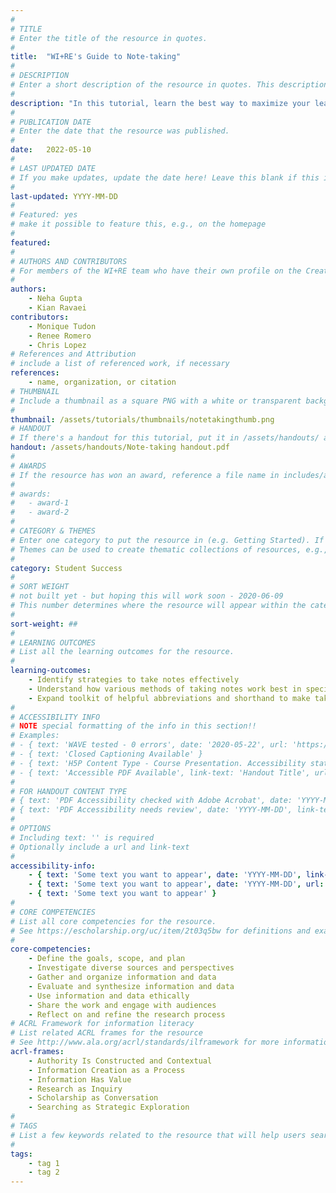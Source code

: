 ```yaml
---
#
# TITLE
# Enter the title of the resource in quotes.
#
title:  "WI+RE's Guide to Note-taking"
#
# DESCRIPTION
# Enter a short description of the resource in quotes. This description will appear on the list page as a preview, but not on the tutorial/workshop itself.
#
description: "In this tutorial, learn the best way to maximize your learning by taking notes that actually help you absorb and study new information!"
#
# PUBLICATION DATE
# Enter the date that the resource was published.
#
date:   2022-05-10
#
# LAST UPDATED DATE
# If you make updates, update the date here! Leave this blank if this is being published for the first time.
#
last-updated: YYYY-MM-DD
#
# Featured: yes
# make it possible to feature this, e.g., on the homepage
#
featured: 
#
# AUTHORS AND CONTRIBUTORS
# For members of the WI+RE team who have their own profile on the Creative Team page, enter the name as firstname-lastname (e.g. doug-worsham). For community partners who don't have their own profile on the WI+RE site, enter their name as Firstname Lastname (e.g. Gene Block). The names will appear in the order you enter them.
#
authors:
    - Neha Gupta
    - Kian Ravaei
contributors:
    - Monique Tudon
    - Renee Romero
    - Chris Lopez
# References and Attribution
# include a list of referenced work, if necessary
references:
    - name, organization, or citation
# THUMBNAIL
# Include a thumbnail as a square PNG with a white or transparent background. Our standard dimensions are 250x250 px, but any size square will do. Thumbnails for tutorials go in /assets/tutorials/thumbnails/, and for workshops, /assets/workshops/thumbnails/.
#
thumbnail: /assets/tutorials/thumbnails/notetakingthumb.png
# HANDOUT
# If there's a handout for this tutorial, put it in /assets/handouts/ and replace the three dots with the filename!
handout: /assets/handouts/Note-taking handout.pdf
#
# AWARDS
# If the resource has won an award, reference a file name in includes/awards/ without the .html. For example, if it was accepted to PRIMO, you would write "primo". If the award isn't in includes/awards, create a new award file!
#
# awards: 
#   - award-1
#   - award-2
#
# CATEGORY & THEMES
# Enter one category to put the resource in (e.g. Getting Started). If you enter a category that doesn't already exist, a new category will be created on the WI+RE site.
# Themes can be used to create thematic collections of resources, e.g., stem, etc.
#
category: Student Success
#
# SORT WEIGHT
# not built yet - but hoping this will work soon - 2020-06-09
# This number determines where the resource will appear within the category. Larger numbers appear later within the category, and higher numbers appear earlier.
#
sort-weight: ##
#
# LEARNING OUTCOMES
# List all the learning outcomes for the resource.
#
learning-outcomes:
    - Identify strategies to take notes effectively
    - Understand how various methods of taking notes work best in specific situations
    - Expand toolkit of helpful abbreviations and shorthand to make taking notes efficient
#
# ACCESSIBILITY INFO
# NOTE special formatting of the info in this section!!
# Examples:
# - { text: 'WAVE tested - 0 errors', date: '2020-05-22', url: 'https://wave.webaim.org/' }
# - { text: 'Closed Captioning Available' }
# - { text: 'H5P Content Type - Course Presentation. Accessibility status - Tested with no known problems', date: 'YYYY-MM-DD', url: 'https://h5p.org/documentation/installation/content-type-accessibility' }
# - { text: 'Accessible PDF Available', link-text: 'Handout Title', url: 'full-url' }
#
# FOR HANDOUT CONTENT TYPE
# { text: 'PDF Accessibility checked with Adobe Acrobat', date: 'YYYY-MM-DD' }
# { text: 'PDF Accessibility needs review', date: 'YYYY-MM-DD', link-text: 'Issue reported', url: 'link to issue' } 
#
# OPTIONS
# Including text: '' is required
# Optionally include a url and link-text
#
accessibility-info:
    - { text: 'Some text you want to appear', date: 'YYYY-MM-DD', link-text: 'The title of a link that appears next', url: 'https://uclalibrary.github.io/research-tips/full-url-here.html' }
    - { text: 'Some text you want to appear', date: 'YYYY-MM-DD', url: 'https://uclalibrary.github.io/research-tips/full-url-here.html' }
    - { text: 'Some text you want to appear' }
#
# CORE COMPETENCIES
# List all core competencies for the resource.
# See https://escholarship.org/uc/item/2t03q5bw for definitions and examples of each core competency
#
core-competencies:
    - Define the goals, scope, and plan
    - Investigate diverse sources and perspectives
    - Gather and organize information and data
    - Evaluate and synthesize information and data
    - Use information and data ethically 
    - Share the work and engage with audiences
    - Reflect on and refine the research process
# ACRL Framework for information literacy
# List related ACRL frames for the resource
# See http://www.ala.org/acrl/standards/ilframework for more information
acrl-frames:
    - Authority Is Constructed and Contextual
    - Information Creation as a Process
    - Information Has Value
    - Research as Inquiry
    - Scholarship as Conversation
    - Searching as Strategic Exploration
#
# TAGS
# List a few keywords related to the resource that will help users search for it.
#
tags:
    - tag 1
    - tag 2
---
```


